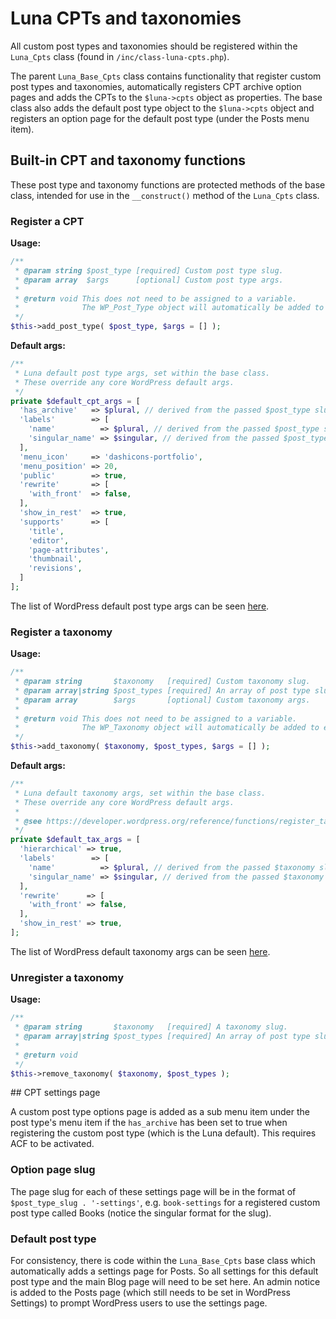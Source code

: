 # Luna CPTs and taxonomies

All custom post types and taxonomies should be registered within the `Luna_Cpts` class (found in `/inc/class-luna-cpts.php`).

The parent `Luna_Base_Cpts` class contains functionality that register custom post types and taxonomies, automatically registers CPT archive option pages and adds the CPTs to the `$luna->cpts` object as properties. The base class also adds the default post type object to the `$luna->cpts` object and registers an option page for the default post type (under the Posts menu item).

## Built-in CPT and taxonomy functions

These post type and taxonomy functions are protected methods of the base class, intended for use in the `__construct()` method of the `Luna_Cpts` class.

### Register a CPT

**Usage:**
```php
/**
 * @param string $post_type [required] Custom post type slug.
 * @param array  $args      [optional] Custom post type args.
 *
 * @return void This does not need to be assigned to a variable.
 *              The WP_Post_Type object will automatically be added to the $luna->cpts object.
 */
$this->add_post_type( $post_type, $args = [] );
```

**Default args:**
```php
/**
 * Luna default post type args, set within the base class.
 * These override any core WordPress default args.
 */
private $default_cpt_args = [
  'has_archive'   => $plural, // derived from the passed $post_type slug.
  'labels'        => [
    'name'          => $plural, // derived from the passed $post_type slug.
    'singular_name' => $singular, // derived from the passed $post_type slug.
  ],
  'menu_icon'     => 'dashicons-portfolio',
  'menu_position' => 20,
  'public'        => true,
  'rewrite'       => [
    'with_front'  => false,
  ],
  'show_in_rest'  => true,
  'supports'      => [
    'title',
    'editor',
    'page-attributes',
    'thumbnail',
    'revisions',
  ]
];
```

The list of WordPress default post type args can be seen [here](https://developer.wordpress.org/reference/functions/register_post_type/#parameter-detail-information).

### Register a taxonomy

**Usage:**
```php
/**
 * @param string       $taxonomy   [required] Custom taxonomy slug.
 * @param array|string $post_types [required] An array of post type slugs or a single slug string which the taxonomy should be associated.
 * @param array        $args       [optional] Custom taxonomy args.
 *
 * @return void This does not need to be assigned to a variable.
 *              The WP_Taxonomy object will automatically be added to each of the associated post type objects in $luna->cpts.
 */
$this->add_taxonomy( $taxonomy, $post_types, $args = [] );
```

**Default args:**
```php
/**
 * Luna default taxonomy args, set within the base class.
 * These override any core WordPress default args.
 *
 * @see https://developer.wordpress.org/reference/functions/register_taxonomy/
 */
private $default_tax_args = [
  'hierarchical' => true,
  'labels'        => [
    'name'          => $plural, // derived from the passed $taxonomy slug.
    'singular_name' => $singular, // derived from the passed $taxonomy slug.
  ],
  'rewrite'      => [
    'with_front' => false,
  ],
  'show_in_rest' => true,
];
```

The list of WordPress default taxonomy args can be seen [here](https://developer.wordpress.org/reference/functions/register_taxonomy/#additional-parameter-information).

### Unregister a taxonomy

**Usage:**
```php
/**
 * @param string       $taxonomy   [required] A taxonomy slug.
 * @param array|string $post_types [required] An array of post type slugs or a single slug string.
 *
 * @return void
 */
$this->remove_taxonomy( $taxonomy, $post_types );
```

## CPT settings page

A custom post type options page is added as a sub menu item under the post type's menu item if the `has_archive` has been set to true when registering the custom post type (which is the Luna default). This requires ACF to be activated.

### Option page slug

The page slug for each of these settings page will be in the format of `$post_type_slug . '-settings'`, e.g. `book-settings` for a registered custom post type called Books (notice the singular format for the slug).

### Default post type

For consistency, there is code within the `Luna_Base_Cpts` base class which automatically adds a settings page for Posts. So all settings for this default post type and the main Blog page will need to be set here. An admin notice is added to the Posts page (which still needs to be set in WordPress Settings) to prompt WordPress users to use the settings page.
